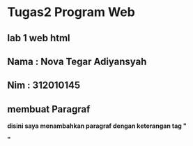 #  Tugas2 Program Web 
## lab 1 web html
## Nama : Nova Tegar Adiyansyah
## Nim  : 312010145
## membuat  Paragraf
 **disini saya menambahkan paragraf dengan keterangan tag "<p>"**
 
   
 

  

    